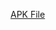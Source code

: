 [APK File](https://expo.dev/accounts/programmerviva/projects/todo/builds/f86bf0da-cd0d-4e18-ac9f-c1073244225a)